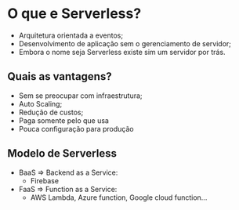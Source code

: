 # O que e Serverless?

- Arquitetura orientada a eventos;
- Desenvolvimento de aplicação sem o gerenciamento de servidor;
- Embora o nome seja Serverless existe sim um servidor por trás.

## Quais as vantagens?

- Sem se preocupar com infraestrutura;
- Auto Scaling;
- Redução de custos;
- Paga somente pelo que usa
- Pouca configuração para produção

## Modelo de Serverless

- BaaS => Backend as a Service:
  - Firebase
- FaaS => Function as a Service:
  - AWS Lambda, Azure function, Google cloud function...
